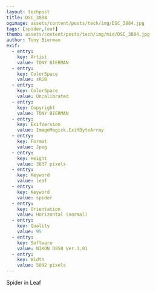 ```yaml
---
layout: techpost
title: DSC_3884
ogimage: assets/content/posts/tech/img/DSC_3884.jpg
tags: [spider,leaf]
thumb: assets/content/posts/tech/img/mid/DSC_3884.jpg
author: Tony Bierman
exif:
  - entry:
    key: Artist
    value: TONY BIERMAN
  - entry:
    key: ColorSpace
    value: sRGB
  - entry:
    key: ColorSpace
    value: Uncalibrated
  - entry:
    key: Copyright
    value: TONY BIERMAN
  - entry:
    key: ExifVersion
    value: ImageMagick.ExifByteArray
  - entry:
    key: Format
    value: Jpeg
  - entry:
    key: Height
    value: 3637 pixels
  - entry:
    key: Keyword
    value: leaf
  - entry:
    key: Keyword
    value: spider
  - entry:
    key: Orientation
    value: Horizontal (normal)
  - entry:
    key: Quality
    value: 95
  - entry:
    key: Software
    value: NIKON D850 Ver.1.01     
  - entry:
    key: Width
    value: 5092 pixels
---
```

<p class="h4">Spider in Leaf</p>